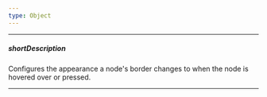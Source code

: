 ```yaml
---
type: Object
---
```

---
##### shortDescription
Configures the appearance a node's border changes to when the node is hovered over or pressed.

---
